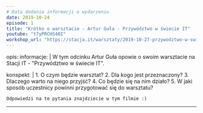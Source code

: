 ```yaml
---
# Data dodania informacji o wydarzeniu
date: 2019-10-24
episode: 1
title: "Krótko o warsztacie - Artur Guła - Przywództwo w świecie IT"
youtube: "t7yPRCHS40I"
workshop_url: "https://stacja.it/warsztaty/2019-10-27-przywodztwo-w-swiecie-IT.html"
---
```


opis:
  informacje: |
    W tym odcinku Artur Guła opowie o swoim warsztacie na Stacji IT - "Przywództwo w świecie IT". 
    
  konspekt: |
    1. O czym będzie warsztat?
    2. Dla kogo jest przeznaczony? 
    3. Dlaczego warto na niego przyjść? 
    4. Co będzie się na nim działo?
    5. W jaki sposób uczestnicy powinni przygotować się do warsztatu?

    Odpowiedzi na te pytania znajdziecie w tym filmie :)

---
